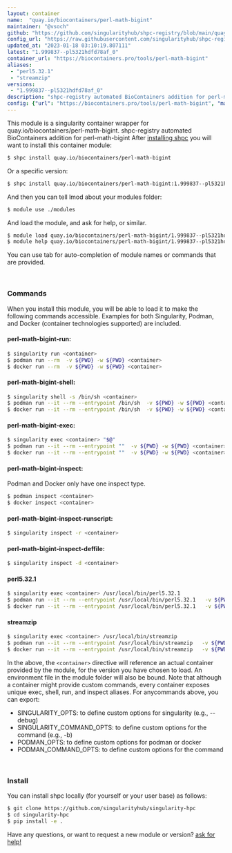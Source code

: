 ```yaml
---
layout: container
name:  "quay.io/biocontainers/perl-math-bigint"
maintainer: "@vsoch"
github: "https://github.com/singularityhub/shpc-registry/blob/main/quay.io/biocontainers/perl-math-bigint/container.yaml"
config_url: "https://raw.githubusercontent.com/singularityhub/shpc-registry/main/quay.io/biocontainers/perl-math-bigint/container.yaml"
updated_at: "2023-01-18 03:10:19.807111"
latest: "1.999837--pl5321hdfd78af_0"
container_url: "https://biocontainers.pro/tools/perl-math-bigint"
aliases:
 - "perl5.32.1"
 - "streamzip"
versions:
 - "1.999837--pl5321hdfd78af_0"
description: "shpc-registry automated BioContainers addition for perl-math-bigint"
config: {"url": "https://biocontainers.pro/tools/perl-math-bigint", "maintainer": "@vsoch", "description": "shpc-registry automated BioContainers addition for perl-math-bigint", "latest": {"1.999837--pl5321hdfd78af_0": "sha256:4868e5e1464818f7756a27ef93e27f84af8855e53e2a604beec4e35d8d4e5973"}, "tags": {"1.999837--pl5321hdfd78af_0": "sha256:4868e5e1464818f7756a27ef93e27f84af8855e53e2a604beec4e35d8d4e5973"}, "docker": "quay.io/biocontainers/perl-math-bigint", "aliases": {"perl5.32.1": "/usr/local/bin/perl5.32.1", "streamzip": "/usr/local/bin/streamzip"}}
---
```


This module is a singularity container wrapper for quay.io/biocontainers/perl-math-bigint.
shpc-registry automated BioContainers addition for perl-math-bigint
After [installing shpc](#install) you will want to install this container module:


```bash
$ shpc install quay.io/biocontainers/perl-math-bigint
```

Or a specific version:

```bash
$ shpc install quay.io/biocontainers/perl-math-bigint:1.999837--pl5321hdfd78af_0
```

And then you can tell lmod about your modules folder:

```bash
$ module use ./modules
```

And load the module, and ask for help, or similar.

```bash
$ module load quay.io/biocontainers/perl-math-bigint/1.999837--pl5321hdfd78af_0
$ module help quay.io/biocontainers/perl-math-bigint/1.999837--pl5321hdfd78af_0
```

You can use tab for auto-completion of module names or commands that are provided.

<br>

### Commands

When you install this module, you will be able to load it to make the following commands accessible.
Examples for both Singularity, Podman, and Docker (container technologies supported) are included.

#### perl-math-bigint-run:

```bash
$ singularity run <container>
$ podman run --rm  -v ${PWD} -w ${PWD} <container>
$ docker run --rm  -v ${PWD} -w ${PWD} <container>
```

#### perl-math-bigint-shell:

```bash
$ singularity shell -s /bin/sh <container>
$ podman run --it --rm --entrypoint /bin/sh  -v ${PWD} -w ${PWD} <container>
$ docker run --it --rm --entrypoint /bin/sh  -v ${PWD} -w ${PWD} <container>
```

#### perl-math-bigint-exec:

```bash
$ singularity exec <container> "$@"
$ podman run --it --rm --entrypoint ""  -v ${PWD} -w ${PWD} <container> "$@"
$ docker run --it --rm --entrypoint ""  -v ${PWD} -w ${PWD} <container> "$@"
```

#### perl-math-bigint-inspect:

Podman and Docker only have one inspect type.

```bash
$ podman inspect <container>
$ docker inspect <container>
```

#### perl-math-bigint-inspect-runscript:

```bash
$ singularity inspect -r <container>
```

#### perl-math-bigint-inspect-deffile:

```bash
$ singularity inspect -d <container>
```


#### perl5.32.1

```bash
$ singularity exec <container> /usr/local/bin/perl5.32.1
$ podman run --it --rm --entrypoint /usr/local/bin/perl5.32.1   -v ${PWD} -w ${PWD} <container> -c " $@"
$ docker run --it --rm --entrypoint /usr/local/bin/perl5.32.1   -v ${PWD} -w ${PWD} <container> -c " $@"
```


#### streamzip

```bash
$ singularity exec <container> /usr/local/bin/streamzip
$ podman run --it --rm --entrypoint /usr/local/bin/streamzip   -v ${PWD} -w ${PWD} <container> -c " $@"
$ docker run --it --rm --entrypoint /usr/local/bin/streamzip   -v ${PWD} -w ${PWD} <container> -c " $@"
```



In the above, the `<container>` directive will reference an actual container provided
by the module, for the version you have chosen to load. An environment file in the
module folder will also be bound. Note that although a container
might provide custom commands, every container exposes unique exec, shell, run, and
inspect aliases. For anycommands above, you can export:

 - SINGULARITY_OPTS: to define custom options for singularity (e.g., --debug)
 - SINGULARITY_COMMAND_OPTS: to define custom options for the command (e.g., -b)
 - PODMAN_OPTS: to define custom options for podman or docker
 - PODMAN_COMMAND_OPTS: to define custom options for the command

<br>

### Install

You can install shpc locally (for yourself or your user base) as follows:

```bash
$ git clone https://github.com/singularityhub/singularity-hpc
$ cd singularity-hpc
$ pip install -e .
```

Have any questions, or want to request a new module or version? [ask for help!](https://github.com/singularityhub/singularity-hpc/issues)